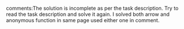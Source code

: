 comments:The solution is incomplete as per the task description. Try to read the task description and solve it again.
I solved both arrow and anonymous function in same page used either one in comment.
